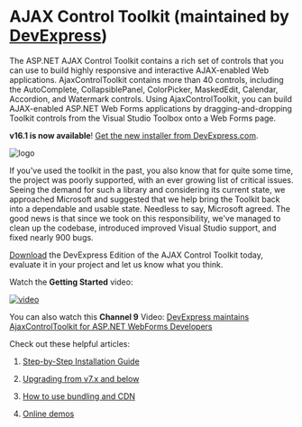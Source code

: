 # AJAX Control Toolkit (maintained by [DevExpress](https://go.devexpress.com/AjaxControlToolkit_GitHub_DevExpressHome.aspx))

The ASP.NET AJAX Control Toolkit contains a rich set of controls that you can use to build highly responsive and interactive AJAX-enabled Web applications. AjaxControlToolkit contains more than 40 controls, including the AutoComplete, CollapsiblePanel, ColorPicker, MaskedEdit, Calendar, Accordion, and Watermark controls. Using AjaxControlToolkit, you can build AJAX-enabled ASP.NET Web Forms applications by dragging-and-dropping Toolkit controls from the Visual Studio Toolbox onto a Web Forms page.

**v16.1 is now available**! [Get the new installer from DevExpress.com](https://go.devexpress.com/AjaxControlToolkit_GitHub_DevExpressPage.aspx).

![logo](https://github.com/DevExpress/AjaxControlToolkit/raw/wiki-static-resources/readme-banner.png)

If you've used the toolkit in the past, you also know that for quite some time, the project was poorly supported, with an ever growing list of critical issues. Seeing the demand for such a library and considering its current state, we approached Microsoft and suggested that we help bring the Toolkit back into a dependable and usable state. Needless to say, Microsoft agreed. The good news is that since we took on this responsibility, we've managed to clean up the codebase, introduced improved Visual Studio support, and fixed nearly 900 bugs.

[Download](https://go.devexpress.com/AjaxControlToolkit_GitHub_DevExpressPage.aspx) the DevExpress Edition of the AJAX Control Toolkit today, evaluate it in your project and let us know what you think.

Watch the **Getting Started** video:

[![video](https://github.com/DevExpress/AjaxControlToolkit/raw/wiki-static-resources/youtube-getting-started.png)](https://youtu.be/24hIhS2itUU)

You can also watch this **Channel 9** Video: [DevExpress maintains AjaxControlToolkit for ASP.NET WebForms Developers](http://channel9.msdn.com/Shows/Web+Camps+TV/DevExpress-maintains-AjaxControlToolkit-for-ASPNET-WebForms-Developers)

Check out these helpful articles:

1. [Step-by-Step Installation Guide](https://github.com/DevExpress/AjaxControlToolkit/wiki/Step-by-Step-Installation-Guide)

2. [Upgrading from v7.x and below](https://github.com/DevExpress/AjaxControlToolkit/wiki/Upgrading-from-v7.x-and-below)

3. [How to use bundling and CDN](https://github.com/DevExpress/AjaxControlToolkit/wiki/How-to-use-bundling-and-CDN)

4. [Online demos](http://ajaxcontroltoolkit.devexpress.com/)

